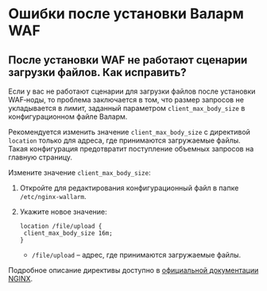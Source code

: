 # Ошибки после установки Валарм WAF

## После установки WAF не работают сценарии загрузки файлов. Как исправить?

Еcли у вас не работают сценарии для загрузки файлов после установки WAF‑ноды, то проблема заключается в том, что размер запросов не укладывается в лимит, заданный параметром `client_max_body_size` в конфигурационном файле Валарм.

Рекомендуется изменить значение `client_max_body_size` с директивой `location` только для адреса, где принимаются загружаемые файлы. Такая конфигурация предотвратит поступление объемных запросов на главную страницу.

Измените значение `client_max_body_size`:

1. Откройте для редактирования конфигурационный файл в папке `/etc/nginx-wallarm`.
2. Укажите новое значение:

	```
	location /file/upload {
	 client_max_body_size 16m;
	}
	```

	* `/file/upload` – адрес, где принимаются загружаемые файлы.

Подробное описание директивы доступно в [официальной документации NGINX](https://nginx.org/ru/docs/http/ngx_http_core_module.html#client_max_body_size).
